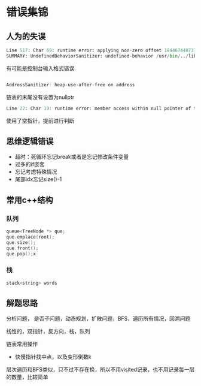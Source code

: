 # 错误集锦

## 人为的失误

```py
Line 517: Char 69: runtime error: applying non-zero offset 18446744073709551615 to null pointer (basic_string.h)
SUMMARY: UndefinedBehaviorSanitizer: undefined-behavior /usr/bin/../lib/gcc/x86_64-linux-gnu/9/../../../../include/c++/9/bits/basic_string.h:527:69
```

有可能是控制台输入格式错误

```c

AddressSanitizer: heap-use-after-free on address
```

链表的末尾没有设置为nullptr

```c
Line 22: Char 19: runtime error: member access within null pointer of type 'TreeNode' (solution.cpp)
```

使用了空指针，提前进行判断

## 思维逻辑错误

- 超时：死循环忘记break或者是忘记修改条件变量
- 过多的if嵌套
- 忘记考虑特殊情况
- 尾部idx忘记size()-1

## 常用c++结构

### 队列

```c
queue<TreeNode *> que;
que.emplace(root);
que.size();
que.front();
que.pop();x
```

### 栈

```c
stack<string> words
```

## 解题思路

分析问题， 是否子问题，动态规划，扩散问题，BFS，遍历所有情况，回溯问题

线性的，双指针，反方向，栈，队列

链表常用操作

- 快慢指针找中点，以及变形倒数k
  
层次遍历和BFS类似，只不过不存在换，所以不用visited记录，也不用记录每一层的数量，比较简单
